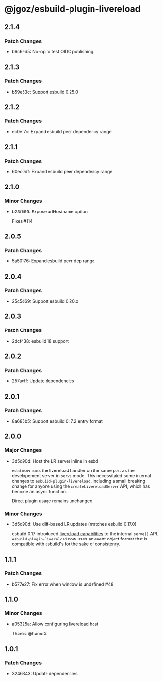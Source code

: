 # @jgoz/esbuild-plugin-livereload

## 2.1.4

### Patch Changes

- b6c6ed5: No-op to test OIDC publishing

## 2.1.3

### Patch Changes

- b59e53c: Support esbuild 0.25.0

## 2.1.2

### Patch Changes

- ec0ef7c: Expand esbuild peer dependency range

## 2.1.1

### Patch Changes

- 60ec0df: Expand esbuild peer dependency range

## 2.1.0

### Minor Changes

- b23f695: Expose urlHostname option

  Fixes #114

## 2.0.5

### Patch Changes

- 5a50176: Expand esbuild peer dep range

## 2.0.4

### Patch Changes

- 25c5d69: Support esbuild 0.20.x

## 2.0.3

### Patch Changes

- 2dcf438: esbuild 18 support

## 2.0.2

### Patch Changes

- 257acff: Update dependencies

## 2.0.1

### Patch Changes

- 8a685b5: Support esbuild 0.17.2 entry format

## 2.0.0

### Major Changes

- 3d5d90d: Host the LR server inline in esbd

  `esbd` now runs the livereload handler on the same port as the developement server in `serve` mode. This necessitated some internal changes to `esbuild-plugin-livereload`, including a small breaking change for anyone using the `createLivereloadServer` API, which has become an async function.

  Direct plugin usage remains unchanged.

### Minor Changes

- 3d5d90d: Use diff-based LR updates (matches esbuild 0.17.0)

  esbuild 0.17 introduced [livereload capabilities](https://esbuild.github.io/api/#live-reload) to the internal `serve()` API. `esbuild-plugin-livereload` now uses an event object format that is compatible with esbuild's for the sake of consistency.

## 1.1.1

### Patch Changes

- b577e27: Fix error when window is undefined #48

## 1.1.0

### Minor Changes

- a05325a: Allow configuring livereload host

  Thanks @huner2!

## 1.0.1

### Patch Changes

- 3246343: Update dependencies
